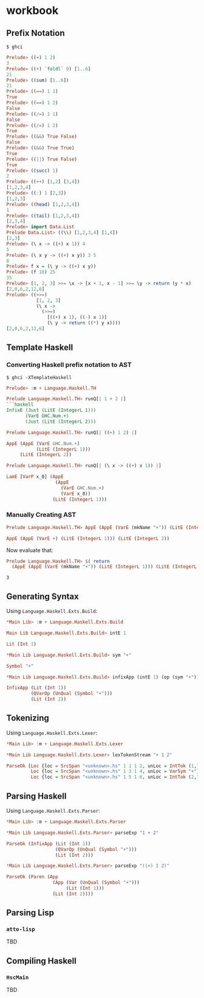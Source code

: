 # workbook

## Prefix Notation

```
$ ghci
```
```haskell
Prelude> ((+) 1 2)
3
Prelude> ((+) `foldl` 0) [1..6]
21
Prelude> ((sum) [1..6])
21
Prelude> ((==) 1 1)
True
Prelude> ((==) 1 2)
False
Prelude> ((/=) 1 1)
False
Prelude> ((/=) 1 2)
True
Prelude> ((&&) True False)
False
Prelude> ((&&) True True)
True
Prelude> ((||) True False)
True
Prelude> ((succ) 1)
2
Prelude> ((++) [1,2] [3,4])
[1,2,3,4]
Prelude> ((:) 1 [2,3])
[1,2,3]
Prelude> ((head) [1,2,3,4])
1
Prelude> ((tail) [1,2,3,4])
[2,3,4]
Prelude> import Data.List
Prelude Data.List> ((\\) [1,2,3,4] [1,4])
[2,3]
Prelude> (\ x -> ((+) x 1)) 4
5
Prelude> (\ x y -> ((+) x y)) 3 5
8
Prelude> f x = (\ y -> ((+) x y))
Prelude> (f 10) 25
35
Prelude> [1, 2, 3] >>= \x -> [x + 1, x - 1] >>= \y -> return (y * x)
[2,0,6,2,12,6]
Prelude> ((>>=)
           [1, 2, 3]
           (\ x ->
             (>>=)
               [((+) x 1), ((-) x 1)]
               (\ y -> return ((*) y x))))
[2,0,6,2,12,6]
```


## Template Haskell

### Converting Haskell prefix notation to AST

```
$ ghci -XTemplateHaskell
```
```haskell
Prelude> :m + Language.Haskell.TH
```
```haskell
Prelude Language.Haskell.TH> runQ[| 1 + 2 |]
```haskell
InfixE (Just (LitE (IntegerL 1)))
       (VarE GHC.Num.+)
       (Just (LitE (IntegerL 2)))
```
```haskell
Prelude Language.Haskell.TH> runQ[| ((+) 1 2) |]
```
```haskell
AppE (AppE (VarE GHC.Num.+)
           (LitE (IntegerL 1)))
     (LitE (IntegerL 2))
```
```haskell
Prelude Language.Haskell.TH> runQ[| (\ x -> ((+) x 1)) |]
```
```haskell
LamE [VarP x_0] (AppE
                  (AppE
                    (VarE GHC.Num.+)
                    (VarE x_0))
                 (LitE (IntegerL 1)))
```

### Manually Creating AST

```haskell
Prelude Language.Haskell.TH> AppE (AppE (VarE (mkName "+")) (LitE (IntegerL 1))) (LitE (IntegerL 2))
```
```haskell
AppE (AppE (VarE +) (LitE (IntegerL 1))) (LitE (IntegerL 2))
```

Now evaluate that:

```haskell
Prelude Language.Haskell.TH> $( return
  (AppE (AppE (VarE (mkName "+")) (LitE (IntegerL 1))) (LitE (IntegerL 2))) )
```
```
3
```

## Generating Syntax

Using ``Language.Haskell.Exts.Build``:

```haskell
*Main Lib> :m + Language.Haskell.Exts.Build
```
```haskell
Main Lib Language.Haskell.Exts.Build> intE 1
```
```haskell
Lit (Int 1)
```
```haskell
*Main Lib Language.Haskell.Exts.Build> sym "+"
```
```haskell
Symbol "+"
```
```haskell
*Main Lib Language.Haskell.Exts.Build> infixApp (intE 1) (op (sym "+")) (intE 2)
```
```haskell
InfixApp (Lit (Int 1)) 
         (QVarOp (UnQual (Symbol "+"))) 
         (Lit (Int 2))
```


## Tokenizing

Using ``Language.Haskell.Exts.Lexer``:

```haskell
*Main Lib> :m + Language.Haskell.Exts.Lexer
```
```haskell
*Main Lib Language.Haskell.Exts.Lexer> lexTokenStream "+ 1 2"
```
```haskell
ParseOk [Loc {loc = SrcSpan "<unknown>.hs" 1 1 1 2, unLoc = IntTok (1,"1")},
         Loc {loc = SrcSpan "<unknown>.hs" 1 3 1 4, unLoc = VarSym "+"},
         Loc {loc = SrcSpan "<unknown>.hs" 1 5 1 6, unLoc = IntTok (2,"2")}]
```


## Parsing Haskell

Using ``Language.Haskell.Exts.Parser``:

```haskell
*Main Lib> :m + Language.Haskell.Exts.Parser
```
```haskell
*Main Lib Language.Haskell.Exts.Parser> parseExp "1 + 2"
```
```haskell
ParseOk (InfixApp (Lit (Int 1))
                  (QVarOp (UnQual (Symbol "+")))
                  (Lit (Int 2)))
```
```haskell
*Main Lib Language.Haskell.Exts.Parser> parseExp "((+) 1 2)"
```
```haskell
ParseOk (Paren (App
                 (App (Var (UnQual (Symbol "+")))
                      (Lit (Int 1)))
                 (Lit (Int 2))))
```


## Parsing Lisp

### ``atto-lisp``

TBD


## Compiling Haskell

### ``HscMain``

TBD
